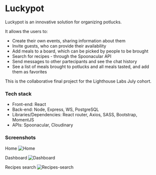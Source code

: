 # Luckypot

Luckypot is an innovative solution for organizing potlucks.

It allows the users to:

- Create their own events, sharing information about them
- Invite guests, who can provide their availability
- Add meals to a board, which can be picked by people to be brought
- Search for recipes - through the Spoonacular API
- Send messages to other partecipants and see the chat history
- See a list of meals brought to potlucks and all meals tasted, and add them as favorites

This is the collaborative final project for the Lighthouse Labs July cohort.

### Tech stack

- Front-end: React
- Back-end: Node, Express, WS, PostgreSQL
- Libraries/Dependencies: React router, Axios, SASS, Bootstrap, MomentJS
- APIs: Spoonacular, Cloudinary


### Screenshots

Home
![Home](https://github.com/barbmich/luckypot/blob/master/app/doc/Home.png)

Dashboard
![Dashboard](https://github.com/barbmich/luckypot/blob/master/app/doc/Dashboard.png)

Recipes search
![Recipes-search](https://github.com/barbmich/luckypot/blob/master/app/doc/Recipe-search.png)